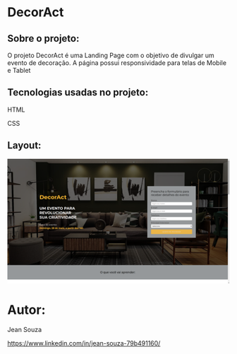 # DecorAct

## Sobre o projeto:

O projeto DecorAct é uma Landing Page com o objetivo de divulgar um evento de decoração. A página possui responsividade para telas de Mobile e Tablet
## Tecnologias usadas no projeto:

HTML

CSS

## Layout:

![Web](https://github.com/JeanSouza911/landing_page/blob/master/img/decoract.png)

# Autor:

Jean Souza

https://www.linkedin.com/in/jean-souza-79b491160/
